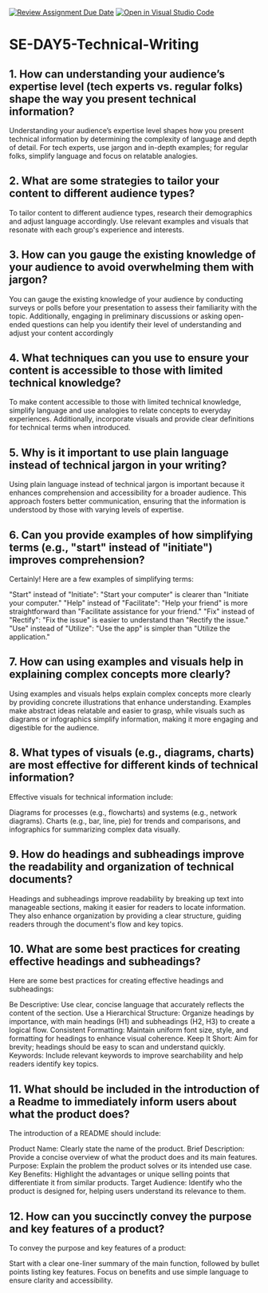 [![Review Assignment Due Date](https://classroom.github.com/assets/deadline-readme-button-22041afd0340ce965d47ae6ef1cefeee28c7c493a6346c4f15d667ab976d596c.svg)](https://classroom.github.com/a/zsAR-pyY)
[![Open in Visual Studio Code](https://classroom.github.com/assets/open-in-vscode-2e0aaae1b6195c2367325f4f02e2d04e9abb55f0b24a779b69b11b9e10269abc.svg)](https://classroom.github.com/online_ide?assignment_repo_id=18759878&assignment_repo_type=AssignmentRepo)
# SE-DAY5-Technical-Writing
## 1. How can understanding your audience’s expertise level (tech experts vs. regular folks) shape the way you present technical information?
Understanding your audience’s expertise level shapes how you present technical information by determining the complexity of language and depth of detail. For tech experts, use jargon and in-depth examples; for regular folks, simplify language and focus on relatable analogies.


## 2. What are some strategies to tailor your content to different audience types?
To tailor content to different audience types, research their demographics and adjust language accordingly. Use relevant examples and visuals that resonate with each group's experience and interests.

## 3. How can you gauge the existing knowledge of your audience to avoid overwhelming them with jargon?
You can gauge the existing knowledge of your audience by conducting surveys or polls before your presentation to assess their familiarity with the topic. Additionally, engaging in preliminary discussions or asking open-ended questions can help you identify their level of understanding and adjust your content accordingly

## 4. What techniques can you use to ensure your content is accessible to those with limited technical knowledge?
To make content accessible to those with limited technical knowledge, simplify language and use analogies to relate concepts to everyday experiences. Additionally, incorporate visuals and provide clear definitions for technical terms when introduced.

## 5. Why is it important to use plain language instead of technical jargon in your writing?
Using plain language instead of technical jargon is important because it enhances comprehension and accessibility for a broader audience. This approach fosters better communication, ensuring that the information is understood by those with varying levels of expertise.


## 6. Can you provide examples of how simplifying terms (e.g., "start" instead of "initiate") improves comprehension?
Certainly! Here are a few examples of simplifying terms:

"Start" instead of "Initiate": "Start your computer" is clearer than "Initiate your computer."
"Help" instead of "Facilitate": "Help your friend" is more straightforward than "Facilitate assistance for your friend."
"Fix" instead of "Rectify": "Fix the issue" is easier to understand than "Rectify the issue."
"Use" instead of "Utilize": "Use the app" is simpler than "Utilize the application."

## 7. How can using examples and visuals help in explaining complex concepts more clearly?
Using examples and visuals helps explain complex concepts more clearly by providing concrete illustrations that enhance understanding. Examples make abstract ideas relatable and easier to grasp, while visuals such as diagrams or infographics simplify information, making it more engaging and digestible for the audience.

## 8. What types of visuals (e.g., diagrams, charts) are most effective for different kinds of technical information?
Effective visuals for technical information include:

Diagrams for processes (e.g., flowcharts) and systems (e.g., network diagrams).
Charts (e.g., bar, line, pie) for trends and comparisons, and infographics for summarizing complex data visually.

## 9. How do headings and subheadings improve the readability and organization of technical documents?
Headings and subheadings improve readability by breaking up text into manageable sections, making it easier for readers to locate information. They also enhance organization by providing a clear structure, guiding readers through the document's flow and key topics.

## 10. What are some best practices for creating effective headings and subheadings?
Here are some best practices for creating effective headings and subheadings:

Be Descriptive: Use clear, concise language that accurately reflects the content of the section.
Use a Hierarchical Structure: Organize headings by importance, with main headings (H1) and subheadings (H2, H3) to create a logical flow.
Consistent Formatting: Maintain uniform font size, style, and formatting for headings to enhance visual coherence.
Keep It Short: Aim for brevity; headings should be easy to scan and understand quickly.
Keywords: Include relevant keywords to improve searchability and help readers identify key topics.

## 11. What should be included in the introduction of a Readme to immediately inform users about what the product does?
The introduction of a README should include:

Product Name: Clearly state the name of the product.
Brief Description: Provide a concise overview of what the product does and its main features.
Purpose: Explain the problem the product solves or its intended use case.
Key Benefits: Highlight the advantages or unique selling points that differentiate it from similar products.
Target Audience: Identify who the product is designed for, helping users understand its relevance to them.

## 12. How can you succinctly convey the purpose and key features of a product?
To convey the purpose and key features of a product:

Start with a clear one-liner summary of the main function, followed by bullet points listing key features.
Focus on benefits and use simple language to ensure clarity and accessibility.

